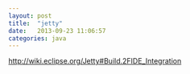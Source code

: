 ```yaml
---
layout: post
title:  "jetty"
date:   2013-09-23 11:06:57
categories: java
---
```


http://wiki.eclipse.org/Jetty#Build.2FIDE_Integration  